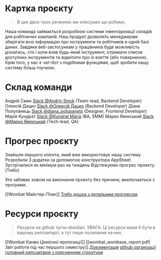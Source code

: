 
# Картка проєкту

>В цих двох-трох реченнях ми описуємо що робимо.

Наша команда займається розробкою системи інвентаризації складів для робітничих компаній. Наш продукт дозволить менеджерам зберігати всю інформацію про інструменти та робітників в одній базі даних. Завдяки веб-застосункам у працівників буде можливість дізнатись, хто і коли взяв будь-який інструмент, отримати список доступних інструментів та відмітити про їх взяття (або повернення). Крім того, у нас є чат-бот з подібними функціями, щоб зробити нашу систему більш гнучкою.

# Склад команди

Андрій Смик [Slack @Andriy Smyk](https://iot-2016.slack.com/team/U042MUXMKJR "Лінк на обліковий запис в slack")  (Team-lead, Backend Developer)
Олексій Дацко [Slack @Олексій Дацко](https://iot-2016.slack.com/team/U042QU2LNAW "Лінк на обліковий запис в slack")  (Backend Developer)
Діана Полупáнець [Slack @diana_polupanets](https://iot-2016.slack.com/team/U042QU1UHPC "Лінк на обліковий запис в slack") (Designer, Frontend Developer)
Марія Кундрат [Slack @Kundrat Maria](https://iot-2016.slack.com/team/U042TBJUB8C "Лінк на обліковий запис в slack") (BA, SMM)
Марко Ямінський [Slack @Марко Ямінський](https://iot-2016.slack.com/team/U02DBH58R1Q) (Tech-lead, QA)

# Прогрес проєкту

Знайшли першого клієнта, який вже використовує нашу систему
Розробили 3 додатки за допомогою конструктора AppSheet
Зустрічалися як мінімум раз на тиждень
Відстежуємо прогрес проєкту. (Trello) 

Хто забиває зовсім на виконання проєкту без причини, виключається з програми.

[[Wombat Майстер-План]]
[Trello дошка з детальним прогресом](https://trello.com/b/eZmaLyhT)
# Ресурси проєкту

> Ресурси на github та/чи obsidian. 
> УВАГА: Ці ресурси мали б бути в вашому репозитарії, а тут лише посилання на них.

[[Wombat Канви Ціннісної пропозиції]]
[[wombat_wombase_report.pdf|Звіт роботи під час першого семестру]] 
[Документація](http://bla-bla-bla/2)
[github організації головний репозитарій з поясненням структури](http://github.com/superjet/mainrepo)